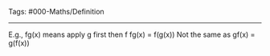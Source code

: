 Tags: #000-Maths/Definition 

---
E.g., fg(x) means apply g first then f
fg(x) = f(g(x))
Not the same as gf(x) = g(f(x))